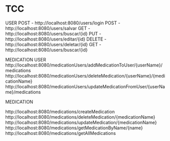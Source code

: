 # TCC
USER
POST - http://localhost:8080/users/login
POST - http://localhost:8080/users/salvar
GET - http://localhost:8080/users/buscar/{id}
PUT - http://localhost:8080/users/editar/{id}
DELETE - http://localhost:8080/users/deletar/{id}
GET - http://localhost:8080/users/buscar/{id}

MEDICATION USER
http://localhost:8080/medicationUsers/addMedicationToUser/{userName}/medications
http://localhost:8080/medicationUsers/deleteMedication/{userName}/{medicationName}
http://localhost:8080/medicationUsers/updateMedicationFromUser/{userName}/medications


MEDICATION

http://localhost:8080/medications/createMedication
http://localhost:8080/medications/deleteMedication/{medicationName}
http://localhost:8080/medications/updateMedication/{medicationName}
http://localhost:8080/medications/getMedicationByName/{name}
http://localhost:8080/medications/getAllMedications

